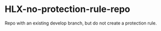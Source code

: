 # HLX-no-protection-rule-repo
Repo with an existing develop branch, but do not create a protection rule.
